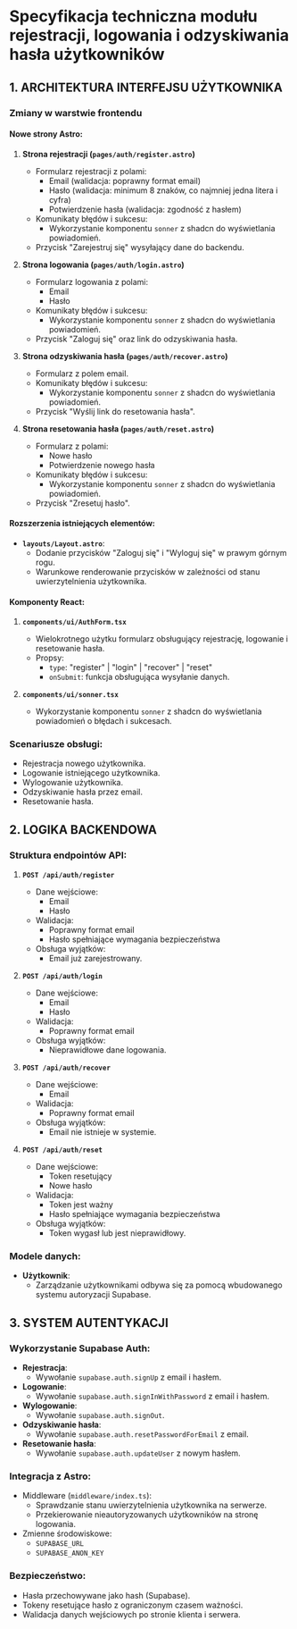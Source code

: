 # Specyfikacja techniczna modułu rejestracji, logowania i odzyskiwania hasła użytkowników

## 1. ARCHITEKTURA INTERFEJSU UŻYTKOWNIKA

### Zmiany w warstwie frontendu

#### Nowe strony Astro:

1. **Strona rejestracji (`pages/auth/register.astro`)**

    - Formularz rejestracji z polami:
        - Email (walidacja: poprawny format email)
        - Hasło (walidacja: minimum 8 znaków, co najmniej jedna litera i cyfra)
        - Potwierdzenie hasła (walidacja: zgodność z hasłem)
    - Komunikaty błędów i sukcesu:
        - Wykorzystanie komponentu `sonner` z shadcn do wyświetlania powiadomień.
    - Przycisk "Zarejestruj się" wysyłający dane do backendu.

2. **Strona logowania (`pages/auth/login.astro`)**

    - Formularz logowania z polami:
        - Email
        - Hasło
    - Komunikaty błędów i sukcesu:
        - Wykorzystanie komponentu `sonner` z shadcn do wyświetlania powiadomień.
    - Przycisk "Zaloguj się" oraz link do odzyskiwania hasła.

3. **Strona odzyskiwania hasła (`pages/auth/recover.astro`)**

    - Formularz z polem email.
    - Komunikaty błędów i sukcesu:
        - Wykorzystanie komponentu `sonner` z shadcn do wyświetlania powiadomień.
    - Przycisk "Wyślij link do resetowania hasła".

4. **Strona resetowania hasła (`pages/auth/reset.astro`)**
    - Formularz z polami:
        - Nowe hasło
        - Potwierdzenie nowego hasła
    - Komunikaty błędów i sukcesu:
        - Wykorzystanie komponentu `sonner` z shadcn do wyświetlania powiadomień.
    - Przycisk "Zresetuj hasło".

#### Rozszerzenia istniejących elementów:

- **`layouts/Layout.astro`**:
    - Dodanie przycisków "Zaloguj się" i "Wyloguj się" w prawym górnym rogu.
    - Warunkowe renderowanie przycisków w zależności od stanu uwierzytelnienia użytkownika.

#### Komponenty React:

1. **`components/ui/AuthForm.tsx`**

    - Wielokrotnego użytku formularz obsługujący rejestrację, logowanie i resetowanie hasła.
    - Propsy:
        - `type`: "register" | "login" | "recover" | "reset"
        - `onSubmit`: funkcja obsługująca wysyłanie danych.

2. **`components/ui/sonner.tsx`**
    - Wykorzystanie komponentu `sonner` z shadcn do wyświetlania powiadomień o błędach i sukcesach.

### Scenariusze obsługi:

- Rejestracja nowego użytkownika.
- Logowanie istniejącego użytkownika.
- Wylogowanie użytkownika.
- Odzyskiwanie hasła przez email.
- Resetowanie hasła.

## 2. LOGIKA BACKENDOWA

### Struktura endpointów API:

1. **`POST /api/auth/register`**

    - Dane wejściowe:
        - Email
        - Hasło
    - Walidacja:
        - Poprawny format email
        - Hasło spełniające wymagania bezpieczeństwa
    - Obsługa wyjątków:
        - Email już zarejestrowany.

2. **`POST /api/auth/login`**

    - Dane wejściowe:
        - Email
        - Hasło
    - Walidacja:
        - Poprawny format email
    - Obsługa wyjątków:
        - Nieprawidłowe dane logowania.

3. **`POST /api/auth/recover`**

    - Dane wejściowe:
        - Email
    - Walidacja:
        - Poprawny format email
    - Obsługa wyjątków:
        - Email nie istnieje w systemie.

4. **`POST /api/auth/reset`**
    - Dane wejściowe:
        - Token resetujący
        - Nowe hasło
    - Walidacja:
        - Token jest ważny
        - Hasło spełniające wymagania bezpieczeństwa
    - Obsługa wyjątków:
        - Token wygasł lub jest nieprawidłowy.

### Modele danych:

- **Użytkownik**:
    - Zarządzanie użytkownikami odbywa się za pomocą wbudowanego systemu autoryzacji Supabase.

## 3. SYSTEM AUTENTYKACJI

### Wykorzystanie Supabase Auth:

- **Rejestracja**:
    - Wywołanie `supabase.auth.signUp` z email i hasłem.
- **Logowanie**:
    - Wywołanie `supabase.auth.signInWithPassword` z email i hasłem.
- **Wylogowanie**:
    - Wywołanie `supabase.auth.signOut`.
- **Odzyskiwanie hasła**:
    - Wywołanie `supabase.auth.resetPasswordForEmail` z email.
- **Resetowanie hasła**:
    - Wywołanie `supabase.auth.updateUser` z nowym hasłem.

### Integracja z Astro:

- Middleware (`middleware/index.ts`):
    - Sprawdzanie stanu uwierzytelnienia użytkownika na serwerze.
    - Przekierowanie nieautoryzowanych użytkowników na stronę logowania.
- Zmienne środowiskowe:
    - `SUPABASE_URL`
    - `SUPABASE_ANON_KEY`

### Bezpieczeństwo:

- Hasła przechowywane jako hash (Supabase).
- Tokeny resetujące hasło z ograniczonym czasem ważności.
- Walidacja danych wejściowych po stronie klienta i serwera.
